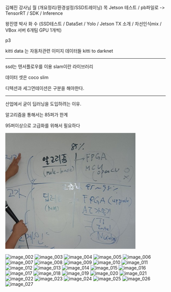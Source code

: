 
김혜진 강사님
월 (개요정리/환경설정/SSD트레이닝) 
목 Jetson 테스트 / pb파일로 -> TensorRT / SDK / Inference

왕진영 박사
화 수 (SSD테스트 / DataSet / Yolo / Jetson TX 소개 / 차선인식mix / VBox 서버 6개팀 GPU 1개씩) 


p3

kitti data 는 자동차관련 이미지 데이터들
kitti to darknet 

---
ssd는 텐서플로우를 이용
slam이란 라이브러리 

데이터 셋은 coco slim 


디텍션과 세그먼테이션은 구분을 해야한다. 

---

산업에서 굳이 딥러닝을 도입하려는 이유.

알고리즘을 통해서는 85퍼가 한계

95퍼이상으로 고급화를 위해서 필요하다


![image_001](./img/image_001.png)












![image_002](./img/image_002.png)
![image_003](./img/image_003.png)
![image_004](./img/image_004.png)
![image_005](./img/image_005.png)
![image_006](./img/image_006.png)
![image_007](./img/image_007.png)
![image_008](./img/image_008.png)
![image_009](./img/image_009.png)
![image_010](./img/image_010.png)
![image_011](./img/image_011.png)
![image_012](./img/image_012.png)
![image_013](./img/image_013.png)
![image_014](./img/image_014.png)
![image_015](./img/image_015.png)
![image_016](./img/image_016.png)
![image_017](./img/image_017.png)
![image_018](./img/image_018.png)
![image_019](./img/image_019.png)
![image_020](./img/image_020.png)
![image_021](./img/image_021.png)
![image_022](./img/image_022.png)
![image_023](./img/image_023.png)
![image_024](./img/image_024.png)
![image_025](./img/image_025.png)
![image_026](./img/image_026.png)
![image_027](./img/image_027.png) 